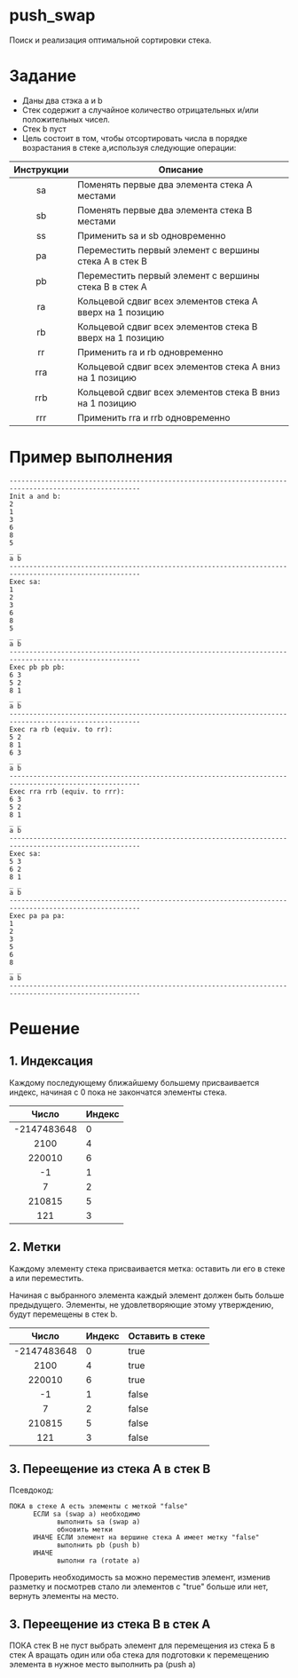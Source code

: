 # push_swap
Поиск и реализация оптимальной сортировки стека.

# Задание
- Даны два стэка a и b
- Стек содержит a случайное количество отрицательных и/или положительных чисел.
- Стек b пуст
- Цель состоит в том, чтобы отсортировать числа в порядке возрастания в стеке a,используя следующие операции:

| Инструкции    |    Описание   |
|:-------------:|---------------|
| sa            | Поменять первые два элемента стека А местами |
| sb            | Поменять первые два элемента стека В местами |
| ss            | Применить sa и sb одновременно |
| pa            | Переместить первый элемент с вершины стека А в стек В |
| pb            | Переместить первый элемент с вершины стека В в стек А |
| ra            | Кольцевой сдвиг всех элементов стека А вверх на 1 позицию|
| rb            | Кольцевой сдвиг всех элементов стека В вверх на 1 позицию|
| rr            | Применить ra и rb одновременно |
| rra           | Кольцевой сдвиг всех элементов стека А вниз на 1 позицию|
| rrb           | Кольцевой сдвиг всех элементов стека В вниз на 1 позицию|
| rrr           | Применить rra и rrb одновременно |

# Пример выполнения

```
-------------------------------------------------------------------------------------------------------
Init a and b:
2
1
3
6
8
5
_ _
a b
-------------------------------------------------------------------------------------------------------
Exec sa:
1
2
3
6
8
5
_ _
a b
-------------------------------------------------------------------------------------------------------
Exec pb pb pb:
6 3
5 2
8 1
_ _
a b
-------------------------------------------------------------------------------------------------------
Exec ra rb (equiv. to rr):
5 2
8 1
6 3
_ _
a b
-------------------------------------------------------------------------------------------------------
Exec rra rrb (equiv. to rrr):
6 3
5 2
8 1
_ _
a b
-------------------------------------------------------------------------------------------------------
Exec sa:
5 3
6 2
8 1
_ _
a b
-------------------------------------------------------------------------------------------------------
Exec pa pa pa:
1
2
3
5
6
8
_ _
a b 
-------------------------------------------------------------------------------------------------------
```
# Решение

## 1. Индексация

Каждому последующему ближайшему большему присваивается индекс, начиная с 0 пока не закончатся элементы стека.

| Число         |    Индекс   |
|:-------------:|-------------|
| -2147483648   | 0 |
| 2100          | 4 |
| 220010        | 6 |
| -1            | 1 |
| 7             | 2 |
| 210815        | 5 |
| 121           | 3 |

## 2. Метки

Каждому элементу стека присваивается метка: оставить ли его в стеке а или переместить.

Начиная с выбранного элемента каждый элемент должен быть больше предыдущего. 
Элементы, не удовлетворяющие этому утверждению, будут перемещены в стек b.

| Число         | Индекс | Оставить в стеке |
|:-------------:|--------|-------------|
| -2147483648   | 0 | true |
| 2100          | 4 | true |
| 220010        | 6 | true |
| -1            | 1 | false |
| 7             | 2 | false |
| 210815        | 5 | false |
| 121           | 3 | false |

## 3. Переещение из стека А в стек B

Псевдокод:
```
ПОКА в стеке A есть элементы с меткой "false"
      ЕСЛИ sa (swap a) необходимо
            выполнить sa (swap a)
            обновить метки
      ИНАЧЕ ЕСЛИ элемент на вершине стека А имеет метку "false"
            выполнить pb (push b)
      ИНАЧЕ
            выполни ra (rotate a)
```
Проверить необходимость sa можно переместив элемент, изменив разметку и посмотрев стало ли элементов с  "true" больше или нет, вернуть элементы на место.

## 3. Переещение из стека B в стек A

ПОКА стек B не пуст
      выбрать элемент для перемещения из стека Б в стек А
      вращать один или оба стека для подготовки к перемещению элемента в нужное место
      выполнить pa (push a)
